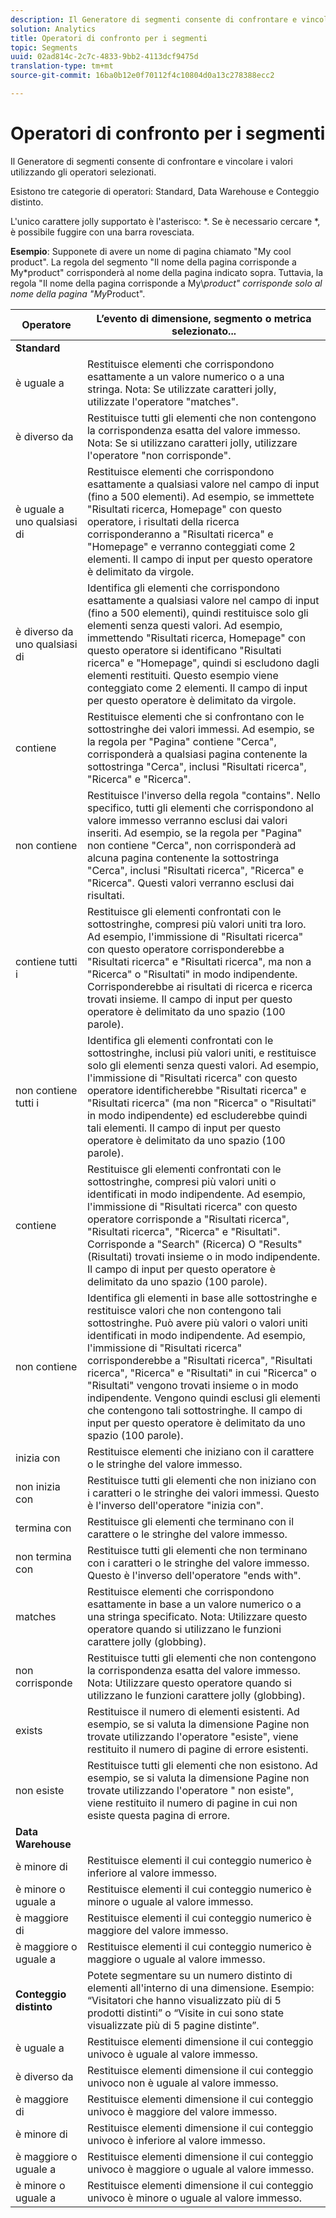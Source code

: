 ```yaml
---
description: Il Generatore di segmenti consente di confrontare e vincolare i valori utilizzando gli operatori selezionati.
solution: Analytics
title: Operatori di confronto per i segmenti
topic: Segments
uuid: 02ad814c-2c7c-4833-9bb2-4113dcf9475d
translation-type: tm+mt
source-git-commit: 16ba0b12e0f70112f4c10804d0a13c278388ecc2

---
```



# Operatori di confronto per i segmenti

Il Generatore di segmenti consente di confrontare e vincolare i valori utilizzando gli operatori selezionati.

Esistono tre categorie di operatori: Standard, Data Warehouse e Conteggio distinto.

L'unico carattere jolly supportato è l'asterisco: *. Se è necessario cercare *, è possibile fuggire con una barra rovesciata.

**Esempio**: Supponete di avere un nome di pagina chiamato "My cool product". La regola del segmento "Il nome della pagina corrisponde a My*product" corrisponderà al nome della pagina indicato sopra. Tuttavia, la regola "Il nome della pagina corrisponde a My\\*product" corrisponde solo al nome della pagina "My*Product".

| Operatore | L’evento di dimensione, segmento o metrica selezionato... |
|--- |--- |
| **Standard** |  |
| è uguale a | Restituisce elementi che corrispondono esattamente a un valore numerico o a una stringa. Nota:  Se utilizzate caratteri jolly, utilizzate l'operatore "matches". |
| è diverso da | Restituisce tutti gli elementi che non contengono la corrispondenza esatta del valore immesso.  Nota:  Se si utilizzano caratteri jolly, utilizzare l'operatore "non corrisponde". |
| è uguale a uno qualsiasi di | Restituisce elementi che corrispondono esattamente a qualsiasi valore nel campo di input (fino a 500 elementi). Ad esempio, se immettete "Risultati ricerca, Homepage" con questo operatore, i risultati della ricerca corrisponderanno a "Risultati ricerca" e "Homepage" e verranno conteggiati come 2 elementi. Il campo di input per questo operatore è delimitato da virgole. |
| è diverso da uno qualsiasi di | Identifica gli elementi che corrispondono esattamente a qualsiasi valore nel campo di input (fino a 500 elementi), quindi restituisce solo gli elementi senza questi valori. Ad esempio, immettendo "Risultati ricerca, Homepage" con questo operatore si identificano "Risultati ricerca" e "Homepage", quindi si escludono dagli elementi restituiti. Questo esempio viene conteggiato come 2 elementi. Il campo di input per questo operatore è delimitato da virgole. |
| contiene | Restituisce elementi che si confrontano con le sottostringhe dei valori immessi. Ad esempio, se la regola per "Pagina" contiene "Cerca", corrisponderà a qualsiasi pagina contenente la sottostringa "Cerca", inclusi "Risultati ricerca", "Ricerca" e "Ricerca". |
| non contiene | Restituisce l'inverso della regola "contains". Nello specifico, tutti gli elementi che corrispondono al valore immesso verranno esclusi dai valori inseriti. Ad esempio, se la regola per "Pagina" non contiene "Cerca", non corrisponderà ad alcuna pagina contenente la sottostringa "Cerca", inclusi "Risultati ricerca", "Ricerca" e "Ricerca". Questi valori verranno esclusi dai risultati. |
| contiene tutti i | Restituisce gli elementi confrontati con le sottostringhe, compresi più valori uniti tra loro. Ad esempio, l'immissione di "Risultati ricerca" con questo operatore corrisponderebbe a "Risultati ricerca" e "Risultati ricerca", ma non a "Ricerca" o "Risultati" in modo indipendente. Corrisponderebbe ai risultati di ricerca e ricerca trovati insieme. Il campo di input per questo operatore è delimitato da uno spazio (100 parole). |
| non contiene tutti i | Identifica gli elementi confrontati con le sottostringhe, inclusi più valori uniti, e restituisce solo gli elementi senza questi valori. Ad esempio, l'immissione di "Risultati ricerca" con questo operatore identificherebbe "Risultati ricerca" e "Risultati ricerca" (ma non "Ricerca" o "Risultati" in modo indipendente) ed escluderebbe quindi tali elementi. Il campo di input per questo operatore è delimitato da uno spazio (100 parole). |
| contiene | Restituisce gli elementi confrontati con le sottostringhe, compresi più valori uniti o identificati in modo indipendente. Ad esempio, l'immissione di "Risultati ricerca" con questo operatore corrisponde a "Risultati ricerca", "Risultati ricerca", "Ricerca" e "Risultati". Corrisponde a "Search" (Ricerca) O "Results" (Risultati) trovati insieme o in modo indipendente. Il campo di input per questo operatore è delimitato da uno spazio (100 parole). |
| non contiene | Identifica gli elementi in base alle sottostringhe e restituisce valori che non contengono tali sottostringhe. Può avere più valori o valori uniti identificati in modo indipendente. Ad esempio, l'immissione di "Risultati ricerca" corrisponderebbe a "Risultati ricerca", "Risultati ricerca", "Ricerca" e "Risultati" in cui "Ricerca" o "Risultati" vengono trovati insieme o in modo indipendente. Vengono quindi esclusi gli elementi che contengono tali sottostringhe. Il campo di input per questo operatore è delimitato da uno spazio (100 parole). |
| inizia con | Restituisce elementi che iniziano con il carattere o le stringhe del valore immesso. |
| non inizia con | Restituisce tutti gli elementi che non iniziano con i caratteri o le stringhe dei valori immessi. Questo è l'inverso dell'operatore "inizia con". |
| termina con | Restituisce gli elementi che terminano con il carattere o le stringhe del valore immesso. |
| non termina con | Restituisce tutti gli elementi che non terminano con i caratteri o le stringhe del valore immesso. Questo è l'inverso dell'operatore "ends with". |
| matches | Restituisce elementi che corrispondono esattamente in base a un valore numerico o a una stringa specificato. Nota:  Utilizzare questo operatore quando si utilizzano le funzioni carattere jolly (globbing). |
| non corrisponde | Restituisce tutti gli elementi che non contengono la corrispondenza esatta del valore immesso. Nota:  Utilizzare questo operatore quando si utilizzano le funzioni carattere jolly (globbing). |
| exists | Restituisce il numero di elementi esistenti. Ad esempio, se si valuta la dimensione Pagine non trovate utilizzando l'operatore "esiste", viene restituito il numero di pagine di errore esistenti. |
| non esiste | Restituisce tutti gli elementi che non esistono. Ad esempio, se si valuta la dimensione Pagine non trovate utilizzando l'operatore " non esiste", viene restituito il numero di pagine in cui non esiste questa pagina di errore. |
| **Data Warehouse** |  |
| è minore di | Restituisce elementi il cui conteggio numerico è inferiore al valore immesso. |
| è minore o uguale a | Restituisce elementi il cui conteggio numerico è minore o uguale al valore immesso. |
| è maggiore di | Restituisce elementi il cui conteggio numerico è maggiore del valore immesso. |
| è maggiore o uguale a | Restituisce elementi il cui conteggio numerico è maggiore o uguale al valore immesso. |
| **Conteggio distinto** | Potete segmentare su un numero distinto di elementi all'interno di una dimensione. Esempio: “Visitatori che hanno visualizzato più di 5 prodotti distinti” o “Visite in cui sono state visualizzate più di 5 pagine distinte”. |
| è uguale a | Restituisce elementi dimensione il cui conteggio univoco è uguale al valore immesso. |
| è diverso da | Restituisce elementi dimensione il cui conteggio univoco non è uguale al valore immesso. |
| è maggiore di | Restituisce elementi dimensione il cui conteggio univoco è maggiore del valore immesso. |
| è minore di | Restituisce elementi dimensione il cui conteggio univoco è inferiore al valore immesso. |
| è maggiore o uguale a | Restituisce elementi dimensione il cui conteggio univoco è maggiore o uguale al valore immesso. |
| è minore o uguale a | Restituisce elementi dimensione il cui conteggio univoco è minore o uguale al valore immesso. |

